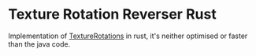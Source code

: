 # Texture Rotation Reverser Rust

Implementation of [TextureRotations](https://github.com/19MisterX98/TextureRotations) in rust, it's neither optimised or faster than the java code.

